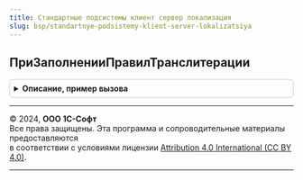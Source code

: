 ```yaml
---
title: Стандартные подсистемы клиент сервер локализация
slug: bsp/standartnye-podsistemy-klient-server-lokalizatsiya
---
```



## ПриЗаполненииПравилТранслитерации
<details style="margin: 1em 0; padding: 0.5em; border: 1px solid #ccc; border-radius: 6px;">

<summary style="font-weight: bold; cursor: pointer;">Описание, пример вызова</summary>

```bsl

// Описывает правил транслитерации национального алфавита в латиницу.
//
// Параметры:
//  Правила - Соответствие из КлючИЗначение:
//    * Ключ - Строка - буква национального алфавита;
//    * Значение - Строка - буква латинского алфавита.
//
Процедура ПриЗаполненииПравилТранслитерации(Правила) Экспорт
```

Пример вызова
```bsl
СтандартныеПодсистемыКлиентСерверЛокализация.ПриЗаполненииПравилТранслитерации(Правила) 
```
</details>

---

© 2024, **ООО 1С-Софт**  
Все права защищены. Эта программа и сопроводительные материалы предоставляются  
в соответствии с условиями лицензии [Attribution 4.0 International (CC BY 4.0)](https://creativecommons.org/licenses/by/4.0/legalcode).

---
